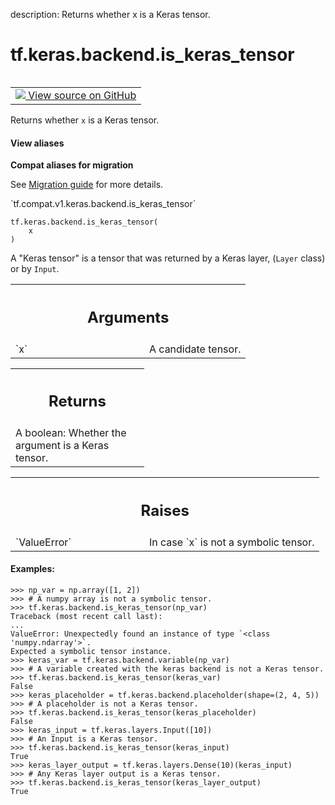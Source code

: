 description: Returns whether x is a Keras tensor.

<div itemscope itemtype="http://developers.google.com/ReferenceObject">
<meta itemprop="name" content="tf.keras.backend.is_keras_tensor" />
<meta itemprop="path" content="Stable" />
</div>

# tf.keras.backend.is_keras_tensor

<!-- Insert buttons and diff -->

<table class="tfo-notebook-buttons tfo-api nocontent" align="left">
<td>
  <a target="_blank" href="https://github.com/tensorflow/tensorflow/blob/r2.2/tensorflow/python/keras/backend.py#L973-L1021">
    <img src="https://www.tensorflow.org/images/GitHub-Mark-32px.png" />
    View source on GitHub
  </a>
</td>
</table>



Returns whether `x` is a Keras tensor.

<section class="expandable">
  <h4 class="showalways">View aliases</h4>
  <p>
<b>Compat aliases for migration</b>
<p>See
<a href="https://www.tensorflow.org/guide/migrate">Migration guide</a> for
more details.</p>
<p>`tf.compat.v1.keras.backend.is_keras_tensor`</p>
</p>
</section>

<pre class="devsite-click-to-copy prettyprint lang-py tfo-signature-link">
<code>tf.keras.backend.is_keras_tensor(
    x
)
</code></pre>



<!-- Placeholder for "Used in" -->

A "Keras tensor" is a tensor that was returned by a Keras layer,
(`Layer` class) or by `Input`.

<!-- Tabular view -->
 <table class="responsive fixed orange">
<colgroup><col width="214px"><col></colgroup>
<tr><th colspan="2"><h2 class="add-link">Arguments</h2></th></tr>

<tr>
<td>
`x`
</td>
<td>
A candidate tensor.
</td>
</tr>
</table>



<!-- Tabular view -->
 <table class="responsive fixed orange">
<colgroup><col width="214px"><col></colgroup>
<tr><th colspan="2"><h2 class="add-link">Returns</h2></th></tr>
<tr class="alt">
<td colspan="2">
A boolean: Whether the argument is a Keras tensor.
</td>
</tr>

</table>



<!-- Tabular view -->
 <table class="responsive fixed orange">
<colgroup><col width="214px"><col></colgroup>
<tr><th colspan="2"><h2 class="add-link">Raises</h2></th></tr>

<tr>
<td>
`ValueError`
</td>
<td>
In case `x` is not a symbolic tensor.
</td>
</tr>
</table>



#### Examples:



```
>>> np_var = np.array([1, 2])
>>> # A numpy array is not a symbolic tensor.
>>> tf.keras.backend.is_keras_tensor(np_var)
Traceback (most recent call last):
...
ValueError: Unexpectedly found an instance of type `<class 'numpy.ndarray'>`.
Expected a symbolic tensor instance.
>>> keras_var = tf.keras.backend.variable(np_var)
>>> # A variable created with the keras backend is not a Keras tensor.
>>> tf.keras.backend.is_keras_tensor(keras_var)
False
>>> keras_placeholder = tf.keras.backend.placeholder(shape=(2, 4, 5))
>>> # A placeholder is not a Keras tensor.
>>> tf.keras.backend.is_keras_tensor(keras_placeholder)
False
>>> keras_input = tf.keras.layers.Input([10])
>>> # An Input is a Keras tensor.
>>> tf.keras.backend.is_keras_tensor(keras_input)
True
>>> keras_layer_output = tf.keras.layers.Dense(10)(keras_input)
>>> # Any Keras layer output is a Keras tensor.
>>> tf.keras.backend.is_keras_tensor(keras_layer_output)
True
```